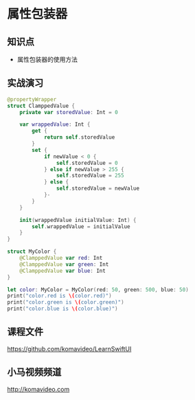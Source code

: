 属性包装器
==========

## 知识点

* 属性包装器的使用方法

## 实战演习

~~~swift
@propertyWrapper
struct ClamppedValue {
    private var storedValue: Int = 0

    var wrappedValue: Int {
        get {
            return self.storedValue
        }
        set {
            if newValue < 0 {
                self.storedValue = 0
            } else if newValue > 255 {
                self.storedValue = 255
            } else {
                self.storedValue = newValue
            }-
        }
    }

    init(wrappedValue initialValue: Int) {
        self.wrappedValue = initialValue
    }
}

struct MyColor {
    @ClamppedValue var red: Int
    @ClamppedValue var green: Int
    @ClamppedValue var blue: Int
}

let color: MyColor = MyColor(red: 50, green: 500, blue: 50)
print("color.red is \(color.red)")
print("color.green is \(color.green)")
print("color.blue is \(color.blue)")

~~~

## 课程文件

https://github.com/komavideo/LearnSwiftUI

## 小马视频频道

http://komavideo.com
